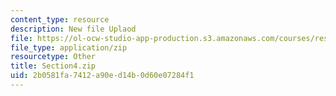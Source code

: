 ```yaml
---
content_type: resource
description: New file Uplaod
file: https://ol-ocw-studio-app-production.s3.amazonaws.com/courses/res-21g-01-kana-spring-2010/2b0581fa7412a90ed14b0d60e07284f1_Section4.zip
file_type: application/zip
resourcetype: Other
title: Section4.zip
uid: 2b0581fa-7412-a90e-d14b-0d60e07284f1
---
```

